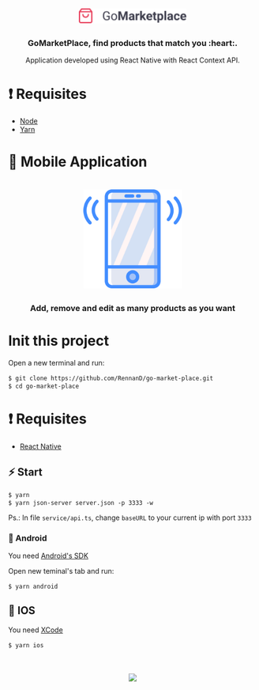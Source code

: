 <h1 align="center" background="#2193f6">
    <img src = "./.github/logo.png" height = "30px" />
</h1>

<h3 align="center">
    GoMarketPlace, find products that match you :heart:.
</h3>

<p align="center">
    Application developed using React Native with React Context API.
</p>

# ❗️ Requisites

- [Node](https://nodejs.org/en/)
- [Yarn](https://yarnpkg.com/lang/en/)


# 📱 Mobile Application

<h1 align="center">
    <img src ="./.github/smartphone.svg" width="200px" />
</h1>

<h3 align="center">
    Add, remove and edit as many products as you want
</h3>

# Init this project

Open a new terminal and run:

```
$ git clone https://github.com/RennanD/go-market-place.git
$ cd go-market-place
```

# ❗️ Requisites

- [React Native](https://react-native.rocketseat.dev/)

## ⚡️ Start

```
$ yarn
$ yarn json-server server.json -p 3333 -w
```

Ps.: In file `service/api.ts`, change `baseURL` to your current ip with port `3333`

### 👾 Android

You need [Android's SDK](https://developer.android.com/studio)

Open new teminal's tab and run:

```
$ yarn android
```

## 🍎 IOS

You need [XCode](https://developer.apple.com/xcode/)

```
$ yarn ios
```

<h1 align="center">
<img src ="./.github/preview.gif" height="500px">
</h1>
